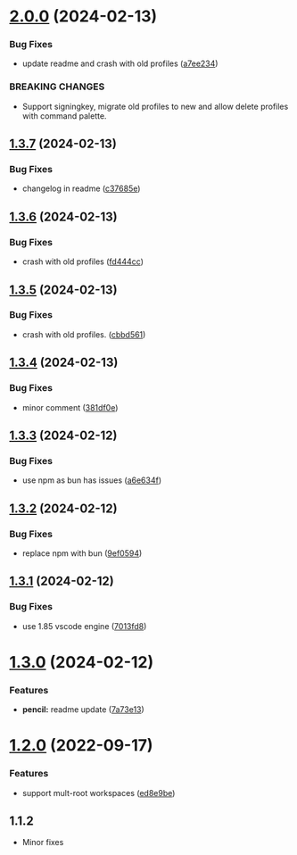# [2.0.0](https://github.com/onlyutkarsh/git-config-user-profiles/compare/v1.3.7...v2.0.0) (2024-02-13)


### Bug Fixes

* update readme and crash with old profiles ([a7ee234](https://github.com/onlyutkarsh/git-config-user-profiles/commit/a7ee23411a62e38ba1e503af17e2bd1c2754096b))


### BREAKING CHANGES

* Support signingkey, migrate old profiles to new and allow delete profiles with command palette.

## [1.3.7](https://github.com/onlyutkarsh/git-config-user-profiles/compare/v1.3.6...v1.3.7) (2024-02-13)


### Bug Fixes

* changelog in readme ([c37685e](https://github.com/onlyutkarsh/git-config-user-profiles/commit/c37685e6ec2016aafd1beeef6d93f4dc30553d81))

## [1.3.6](https://github.com/onlyutkarsh/git-config-user-profiles/compare/v1.3.5...v1.3.6) (2024-02-13)


### Bug Fixes

* crash with old profiles ([fd444cc](https://github.com/onlyutkarsh/git-config-user-profiles/commit/fd444cc93e76d85f62b35cf41f914144b5d41b88))

## [1.3.5](https://github.com/onlyutkarsh/git-config-user-profiles/compare/v1.3.4...v1.3.5) (2024-02-13)


### Bug Fixes

* crash with old profiles. ([cbbd561](https://github.com/onlyutkarsh/git-config-user-profiles/commit/cbbd561c76909b6ab91fd03e832ea8802fce6451))

## [1.3.4](https://github.com/onlyutkarsh/git-config-user-profiles/compare/v1.3.3...v1.3.4) (2024-02-13)


### Bug Fixes

* minor comment ([381df0e](https://github.com/onlyutkarsh/git-config-user-profiles/commit/381df0ed0938009a78ec21cac7bd9633b9140b94))

## [1.3.3](https://github.com/onlyutkarsh/git-config-user-profiles/compare/v1.3.2...v1.3.3) (2024-02-12)


### Bug Fixes

* use npm as bun has issues ([a6e634f](https://github.com/onlyutkarsh/git-config-user-profiles/commit/a6e634f033642d3c70f76b1fee236546f0f575fa))

## [1.3.2](https://github.com/onlyutkarsh/git-config-user-profiles/compare/v1.3.1...v1.3.2) (2024-02-12)


### Bug Fixes

* replace npm with bun ([9ef0594](https://github.com/onlyutkarsh/git-config-user-profiles/commit/9ef05949e042d0428bfd28aed2c8a361c81ca1b1))

## [1.3.1](https://github.com/onlyutkarsh/git-config-user-profiles/compare/v1.3.0...v1.3.1) (2024-02-12)


### Bug Fixes

* use 1.85 vscode engine ([7013fd8](https://github.com/onlyutkarsh/git-config-user-profiles/commit/7013fd8941c3e06cd8bb0dbcd9762152522e688d))

# [1.3.0](https://github.com/onlyutkarsh/git-config-user-profiles/compare/v1.2.0...v1.3.0) (2024-02-12)


### Features

* **pencil:** readme update ([7a73e13](https://github.com/onlyutkarsh/git-config-user-profiles/commit/7a73e1374e2ef767657d3b29cb30d8823265a09b))

# [1.2.0](https://github.com/onlyutkarsh/git-config-user-profiles/compare/v1.1.39...v1.2.0) (2022-09-17)


### Features

* support mult-root workspaces ([ed8e9be](https://github.com/onlyutkarsh/git-config-user-profiles/commit/ed8e9be87df87f105f2d7a13358dba6214cbcf4b))

## 1.1.2

- Minor fixes
